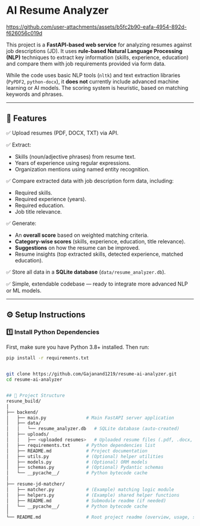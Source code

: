 # AI  Resume Analyzer





https://github.com/user-attachments/assets/b5fc2b90-eafa-4954-892d-f626056c019d




This project is a **FastAPI-based web service** for analyzing resumes against job descriptions (JD). It uses **rule-based Natural Language Processing (NLP)** techniques to extract key information (skills, experience, education) and compare them with job requirements provided via form data. 

While the code uses basic NLP tools (`nltk`) and text extraction libraries (`PyPDF2`, `python-docx`), it **does not** currently include advanced machine learning or AI models. The scoring system is heuristic, based on matching keywords and phrases.

---

## 🚀 Features

✅ Upload resumes (PDF, DOCX, TXT) via API.  

✅ Extract:
- Skills (noun/adjective phrases) from resume text.
- Years of experience using regular expressions.
- Organization mentions using named entity recognition.  

✅ Compare extracted data with job description form data, including:
- Required skills.
- Required experience (years).
- Required education.
- Job title relevance.

✅ Generate:
- An **overall score** based on weighted matching criteria.
- **Category-wise scores** (skills, experience, education, title relevance).
- **Suggestions** on how the resume can be improved.
- Resume insights (top extracted skills, detected experience, matched education).

✅ Store all data in a **SQLite database** (`data/resume_analyzer.db`).

✅ Simple, extendable codebase — ready to integrate more advanced NLP or ML models.

---

## ⚙️ Setup Instructions

### 1️⃣ Install Python Dependencies

First, make sure you have Python 3.8+ installed. Then run:

```bash
pip install -r requirements.txt


git clone https://github.com/Gajanand1219/resume-ai-analyzer.git
cd resume-ai-analyzer


## 📂 Project Structure
resune_build/
│
├── backend/
│   ├── main.py               # Main FastAPI server application
│   ├── data/
│   │   └── resume_analyzer.db   # SQLite database (auto-created)
│   ├── uploads/
│   │   ├── <uploaded resumes>   # Uploaded resume files (.pdf, .docx, .txt)
│   ├── requirements.txt      # Python dependencies list
│   ├── README.md             # Project documentation
│   ├── utils.py              # (Optional) helper utilities
│   ├── models.py             # (Optional) ORM models
│   ├── schemas.py            # (Optional) Pydantic schemas
│   └── __pycache__/          # Python bytecode cache
│
├── resume-jd-matcher/
│   ├── matcher.py            # (Example) matching logic module
│   ├── helpers.py            # (Example) shared helper functions
│   ├── README.md             # Submodule readme (if needed)
│   └── __pycache__/          # Python bytecode cache
│
└── README.md                 # Root project readme (overview, usage, setup)
